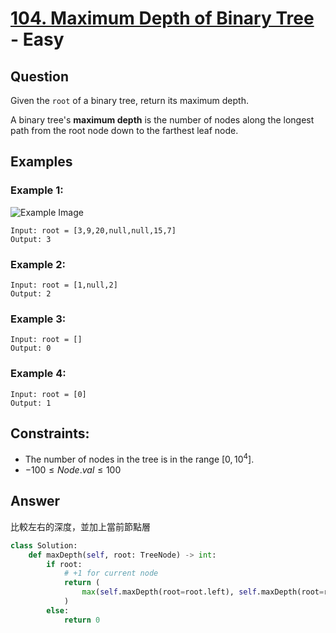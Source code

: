 # [104. Maximum Depth of Binary Tree](https://leetcode.com/problems/maximum-depth-of-binary-tree/) - Easy

## Question

Given the `root` of a binary tree, return its maximum depth.

A binary tree's **maximum depth** is the number of nodes along the longest path from the root node down to the farthest leaf node.

## Examples

### Example 1:

![Example Image](https://assets.leetcode.com/uploads/2020/11/26/tmp-tree.jpg)

```shell
Input: root = [3,9,20,null,null,15,7]
Output: 3
```

### Example 2:

```shell
Input: root = [1,null,2]
Output: 2
```

### Example 3:

```shell
Input: root = []
Output: 0
```

### Example 4:

```shell
Input: root = [0]
Output: 1
```

## Constraints:

* The number of nodes in the tree is in the range $[0, 10^4]$.
* $-100 \leq Node.val \leq 100$

## Answer

比較左右的深度，並加上當前節點層

```python
class Solution:
    def maxDepth(self, root: TreeNode) -> int:
        if root:
            # +1 for current node
            return (
                max(self.maxDepth(root=root.left), self.maxDepth(root=root.right)) + 1
            )
        else:
            return 0

```
